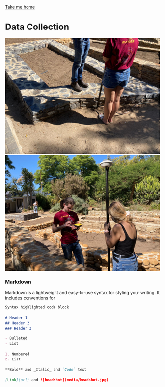 [Take me home](../../index.md)

# Data Collection

![dc1](../media/dc1.jpeg)
![dc2](../media/dc2.jpeg)
### Markdown

Markdown is a lightweight and easy-to-use syntax for styling your writing. It includes conventions for

```markdown
Syntax highlighted code block

# Header 1
## Header 2
### Header 3

- Bulleted
- List

1. Numbered
2. List

**Bold** and _Italic_ and `Code` text

[Link](url) and ![headshot](media/headshot.jpg)
```
